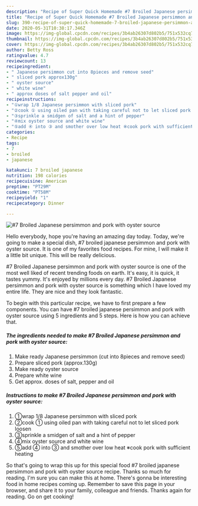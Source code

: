 ```yaml
---
description: "Recipe of Super Quick Homemade #7 Broiled Japanese persimmon and pork with oyster source"
title: "Recipe of Super Quick Homemade #7 Broiled Japanese persimmon and pork with oyster source"
slug: 390-recipe-of-super-quick-homemade-7-broiled-japanese-persimmon-and-pork-with-oyster-source
date: 2020-05-31T10:38:17.346Z
image: https://img-global.cpcdn.com/recipes/3b4ab26307d802b5/751x532cq70/7-broiled-japanese-persimmon-and-pork-with-oyster-source-recipe-main-photo.jpg
thumbnail: https://img-global.cpcdn.com/recipes/3b4ab26307d802b5/751x532cq70/7-broiled-japanese-persimmon-and-pork-with-oyster-source-recipe-main-photo.jpg
cover: https://img-global.cpcdn.com/recipes/3b4ab26307d802b5/751x532cq70/7-broiled-japanese-persimmon-and-pork-with-oyster-source-recipe-main-photo.jpg
author: Betty Ross
ratingvalue: 4.7
reviewcount: 13
recipeingredient:
- " Japanese persimmon cut into 8pieces and remove seed"
- " sliced pork approx130g"
- " oyster source"
- " white wine"
- " approx doses of salt pepper and oil"
recipeinstructions:
- "①wrap 1/8 Japanese persimmon with sliced pork"
- "②cook ① using oiled pan with taking careful not to let sliced pork loosen"
- "③sprinkle a smidgen of salt and a hint of pepper"
- "④mix oyster source and white wine"
- "⑤add ④ into ③ and smother over low heat ※cook pork with sufficient heating"
categories:
- Recipe
tags:
- 7
- broiled
- japanese

katakunci: 7 broiled japanese 
nutrition: 198 calories
recipecuisine: American
preptime: "PT29M"
cooktime: "PT58M"
recipeyield: "1"
recipecategory: Dinner

---
```



![#7 Broiled Japanese persimmon and pork with oyster source](https://img-global.cpcdn.com/recipes/3b4ab26307d802b5/751x532cq70/7-broiled-japanese-persimmon-and-pork-with-oyster-source-recipe-main-photo.jpg)

Hello everybody, hope you're having an amazing day today. Today, we're going to make a special dish, #7 broiled japanese persimmon and pork with oyster source. It is one of my favorites food recipes. For mine, I will make it a little bit unique. This will be really delicious.



#7 Broiled Japanese persimmon and pork with oyster source is one of the most well liked of recent trending foods on earth. It's easy, it is quick, it tastes yummy. It's enjoyed by millions every day. #7 Broiled Japanese persimmon and pork with oyster source is something which I have loved my entire life. They are nice and they look fantastic.


To begin with this particular recipe, we have to first prepare a few components. You can have #7 broiled japanese persimmon and pork with oyster source using 5 ingredients and 5 steps. Here is how you can achieve that.

<!--inarticleads1-->

##### The ingredients needed to make #7 Broiled Japanese persimmon and pork with oyster source:

1. Make ready  Japanese persimmon (cut into 8pieces and remove seed)
1. Prepare  sliced pork (approx.130g)
1. Make ready  oyster source
1. Prepare  white wine
1. Get  approx. doses of salt, pepper and oil




<!--inarticleads2-->

##### Instructions to make #7 Broiled Japanese persimmon and pork with oyster source:

1. ①wrap 1/8 Japanese persimmon with sliced pork
1. ②cook ① using oiled pan with taking careful not to let sliced pork loosen
1. ③sprinkle a smidgen of salt and a hint of pepper
1. ④mix oyster source and white wine
1. ⑤add ④ into ③ and smother over low heat ※cook pork with sufficient heating




So that's going to wrap this up for this special food #7 broiled japanese persimmon and pork with oyster source recipe. Thanks so much for reading. I'm sure you can make this at home. There's gonna be interesting food in home recipes coming up. Remember to save this page in your browser, and share it to your family, colleague and friends. Thanks again for reading. Go on get cooking!
